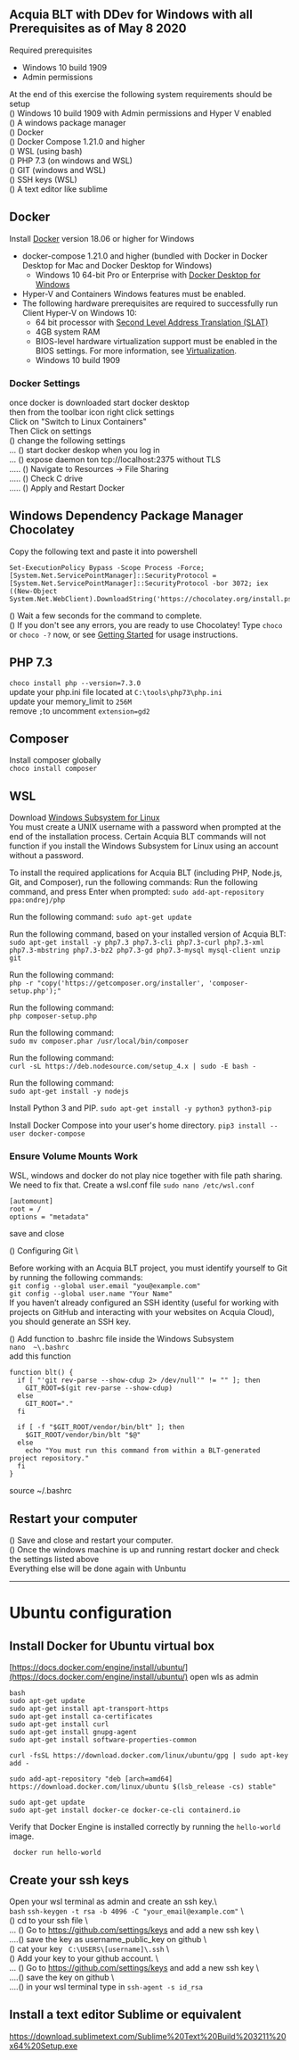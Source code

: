 ## Acquia BLT with DDev for Windows with all Prerequisites as of May 8 2020 

Required prerequisites  
* Windows 10 build 1909
* Admin permissions 

At the end of this exercise the following system requirements should be setup \
() Windows 10 build 1909 with Admin permissions and Hyper V enabled\
() A windows package manager \
() Docker \
() Docker Compose 1.21.0 and higher  \
() WSL (using bash) \
() PHP 7.3 (on windows and WSL) \
() GIT (windows and WSL) \
() SSH keys (WSL) \
() A text editor like sublime 

## Docker 
Install [Docker](https://www.docker.com/community-edition)  version 18.06 or higher for Windows 

-   docker-compose 1.21.0 and higher (bundled with Docker in Docker Desktop for Mac and Docker Desktop for Windows)
    -   Windows 10 64-bit Pro or Enterprise with  [Docker Desktop for Windows](https://docs.docker.com/docker-for-windows/install/) 
-   Hyper-V and Containers Windows features must be enabled.
-   The following hardware prerequisites are required to successfully run Client Hyper-V on Windows 10:
    -   64 bit processor with  [Second Level Address Translation (SLAT)](http://en.wikipedia.org/wiki/Second_Level_Address_Translation)
    -   4GB system RAM
    -   BIOS-level hardware virtualization support must be enabled in the BIOS settings. For more information, see  [Virtualization](https://docs.docker.com/docker-for-windows/troubleshoot/#virtualization-must-be-enabled).
    -   Windows 10 build 1909
 
 
### Docker Settings 
once docker is downloaded start docker desktop \
then from the toolbar icon right click settings \
Click on "Switch to Linux Containers" \
Then Click on settings \
() change the following settings \
... () start docker deskop when you log in \
... () expose daemon ton tcp://localhost:2375 without TLS \
..... () Navigate to Resources -> File Sharing \
..... () Check C drive \
..... () Apply and Restart Docker 


## Windows Dependency Package Manager Chocolatey
Copy the following text and paste it into powershell
```
Set-ExecutionPolicy Bypass -Scope Process -Force; [System.Net.ServicePointManager]::SecurityProtocol = [System.Net.ServicePointManager]::SecurityProtocol -bor 3072; iex ((New-Object System.Net.WebClient).DownloadString('https://chocolatey.org/install.ps1')) 
```
() Wait a few seconds for the command to complete. \
() If you don't see any errors, you are ready to use Chocolatey! Type  `choco`  or  `choco -?`  now, or see  [Getting Started](https://chocolatey.org/docs/getting-started)  for usage instructions.


## PHP 7.3
`choco install php --version=7.3.0` \
update your php.ini file located at `C:\tools\php73\php.ini` \
update your memory_limit to `256M` \
remove `;`to uncomment `extension=gd2` 

## Composer 
Install composer globally \
`choco install composer`

## WSL 
Download [Windows Subsystem for Linux](https://docs.microsoft.com/en-us/windows/wsl/about) \
You must create a UNIX username with a password when prompted at the end of the installation process. Certain Acquia BLT  commands will not function if you install the Windows Subsystem for Linux using an account without a password.

To install the required applications for Acquia BLT (including PHP, Node.js, Git, and Composer), run the following commands:
Run the following command, and press Enter when prompted:
`sudo add-apt-repository ppa:ondrej/php`

Run the following command:
`sudo apt-get update`

Run the following command, based on your installed version of Acquia BLT:
`sudo apt-get install -y php7.3 php7.3-cli php7.3-curl php7.3-xml php7.3-mbstring php7.3-bz2 php7.3-gd php7.3-mysql mysql-client unzip git`

Run the following command:\
`php -r "copy('https://getcomposer.org/installer', 'composer-setup.php');"`

Run the following command:\
`php composer-setup.php`

Run the following command:\
`sudo mv composer.phar /usr/local/bin/composer`

Run the following command:\
`curl -sL https://deb.nodesource.com/setup_4.x | sudo -E bash -`

Run the following command:\
`sudo apt-get install -y nodejs`

Install Python 3 and PIP.
`sudo apt-get install -y python3 python3-pip`

Install Docker Compose into your user's home directory.
`pip3 install --user docker-compose`


### Ensure Volume Mounts Work
WSL, windows and docker do not play nice together with file path sharing. We need to fix that. Create a wsl.conf file
`sudo nano /etc/wsl.conf`
```
[automount]
root = /
options = "metadata"
```
save and close 


() Configuring Git \

Before working with an Acquia BLT project, you must identify yourself to Git by running the following commands:\
`git config --global user.email "you@example.com"`\
`git config --global user.name "Your Name"` \
If you haven’t already configured an SSH identity (useful for working with projects on GitHub and interacting with your websites on Acquia Cloud), you should generate an SSH key.

() Add function to .bashrc file 
inside the Windows Subsystem \
`nano  ~\.bashrc`\
add this function
```
function blt() {
  if [ "'git rev-parse --show-cdup 2> /dev/null'" != "" ]; then
    GIT_ROOT=$(git rev-parse --show-cdup)
  else
    GIT_ROOT="."
  fi

  if [ -f "$GIT_ROOT/vendor/bin/blt" ]; then
    $GIT_ROOT/vendor/bin/blt "$@"
  else
    echo "You must run this command from within a BLT-generated project repository."
  fi
}
```
source ~/.bashrc


## Restart your computer
() Save and close and restart your computer. \
() Once the windows machine is up and running restart docker and check the settings listed above \
Everything else will be done again with Unbuntu 

---

# Ubuntu configuration 

## Install Docker for Ubuntu virtual box 
[https://docs.docker.com/engine/install/ubuntu/](https://docs.docker.com/engine/install/ubuntu/)
open wls as admin
```
bash
sudo apt-get update
sudo apt-get install apt-transport-https
sudo apt-get install ca-certificates
sudo apt-get install curl
sudo apt-get install gnupg-agent
sudo apt-get install software-properties-common
```
```
curl -fsSL https://download.docker.com/linux/ubuntu/gpg | sudo apt-key add -
```

```
sudo add-apt-repository "deb [arch=amd64] https://download.docker.com/linux/ubuntu $(lsb_release -cs) stable"
```
```
sudo apt-get update
sudo apt-get install docker-ce docker-ce-cli containerd.io
```

Verify that Docker Engine is installed correctly by running the  `hello-world`  image.
```
 docker run hello-world
```

## Create your ssh keys 
Open your wsl terminal as admin and create an ssh key.\  
`bash`
`ssh-keygen -t rsa -b 4096 -C "your_email@example.com"` \  
() cd to your ssh file \  
... () Go to https://github.com/settings/keys and add a new ssh key  \  
....() save the key as username_public_key on github \  
() cat your key ` C:\USERS\[username]\.ssh` \  
() Add your key to your github account.  \  
... () Go to https://github.com/settings/keys and add a new ssh key  \  
....() save the key on github \  
....() in your wsl terminal type in `ssh-agent -s id_rsa`

## Install a text editor Sublime or equivalent 
https://download.sublimetext.com/Sublime%20Text%20Build%203211%20x64%20Setup.exe
